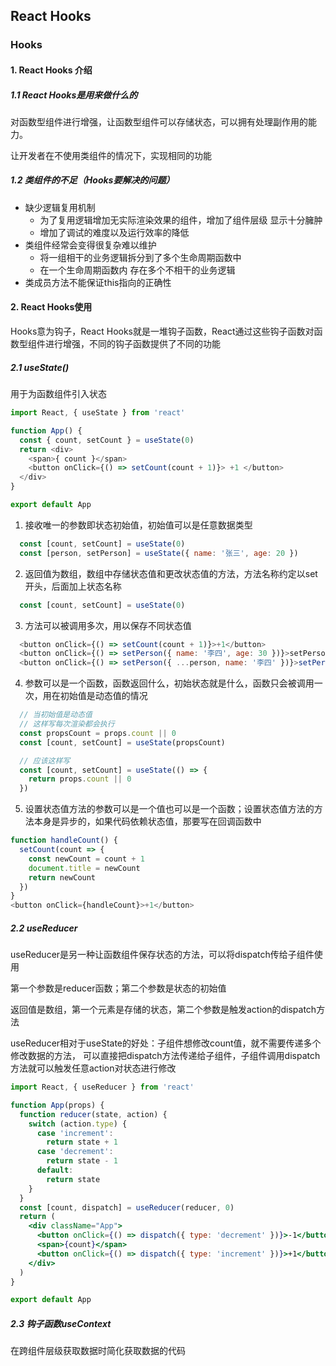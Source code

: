 ## React Hooks
### Hooks
#### 1. React Hooks 介绍
##### 1.1 React Hooks是用来做什么的
对函数型组件进行增强，让函数型组件可以存储状态，可以拥有处理副作用的能力。

让开发者在不使用类组件的情况下，实现相同的功能

##### 1.2 类组件的不足（Hooks要解决的问题）
* 缺少逻辑复用机制
  * 为了复用逻辑增加无实际渲染效果的组件，增加了组件层级 显示十分臃肿
  * 增加了调试的难度以及运行效率的降低
* 类组件经常会变得很复杂难以维护
  * 将一组相干的业务逻辑拆分到了多个生命周期函数中
  * 在一个生命周期函数内 存在多个不相干的业务逻辑
* 类成员方法不能保证this指向的正确性

#### 2. React Hooks使用
Hooks意为钩子，React Hooks就是一堆钩子函数，React通过这些钩子函数对函数型组件进行增强，不同的钩子函数提供了不同的功能

##### 2.1 useState()
用于为函数组件引入状态
```js
import React, { useState } from 'react'

function App() {
  const { count, setCount } = useState(0)
  return <div>
    <span>{ count }</span>
    <button onClick={() => setCount(count + 1)}> +1 </button>
  </div>
}

export default App
```
1. 接收唯一的参数即状态初始值，初始值可以是任意数据类型
  ```js
    const [count, setCount] = useState(0)
    const [person, setPerson] = useState({ name: '张三', age: 20 })
  ```
2. 返回值为数组，数组中存储状态值和更改状态值的方法，方法名称约定以set开头，后面加上状态名称
  ```js
    const [count, setCount] = useState(0)
  ```
3. 方法可以被调用多次，用以保存不同状态值
  ```js
    <button onClick={() => setCount(count + 1)}>+1</button>
    <button onClick={() => setPerson({ name: '李四', age: 30 })}>setPerson</button>
    <button onClick={() => setPerson({ ...person, name: '李四' })}>setPerson(只改变一个属性，其他属性不变)</button>
  ```
4. 参数可以是一个函数，函数返回什么，初始状态就是什么，函数只会被调用一次，用在初始值是动态值的情况
  ```js
    // 当初始值是动态值
    // 这样写每次渲染都会执行
    const propsCount = props.count || 0
    const [count, setCount] = useState(propsCount)

    // 应该这样写
    const [count, setCount] = useState(() => {
      return props.count || 0
    })
  ```

5. 设置状态值方法的参数可以是一个值也可以是一个函数；设置状态值方法的方法本身是异步的，如果代码依赖状态值，那要写在回调函数中
  ```js
  function handleCount() {
    setCount(count => {
      const newCount = count + 1
      document.title = newCount
      return newCount
    })  
  }
  <button onClick={handleCount}>+1</button>
  ```

##### 2.2 useReducer
useReducer是另一种让函数组件保存状态的方法，可以将dispatch传给子组件使用

第一个参数是reducer函数；第二个参数是状态的初始值

返回值是数组，第一个元素是存储的状态，第二个参数是触发action的dispatch方法

useReducer相对于useState的好处：子组件想修改count值，就不需要传递多个修改数据的方法，
可以直接把dispatch方法传递给子组件，子组件调用dispatch方法就可以触发任意action对状态进行修改

```jsx
import React, { useReducer } from 'react'

function App(props) {
  function reducer(state, action) {
    switch (action.type) {
      case 'increment':
        return state + 1
      case 'decrement':
        return state - 1
      default:
        return state
    }
  }
  const [count, dispatch] = useReducer(reducer, 0)
  return (
    <div className="App">
      <button onClick={() => dispatch({ type: 'decrement' })}>-1</button>
      <span>{count}</span>
      <button onClick={() => dispatch({ type: 'increment' })}>+1</button>
    </div>
  )
}

export default App

```

##### 2.3 钩子函数useContext

在跨组件层级获取数据时简化获取数据的代码






























































































